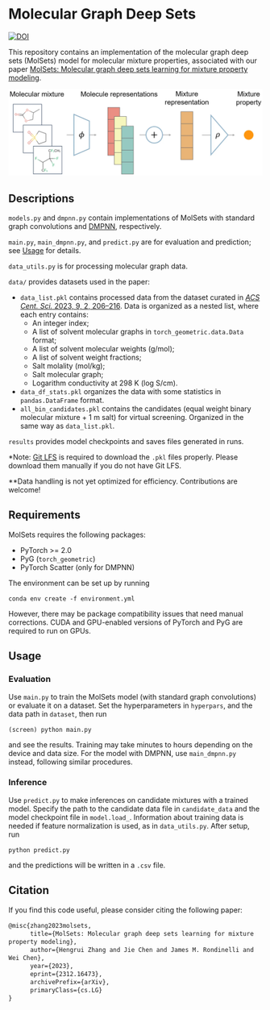 # Molecular Graph Deep Sets

[![DOI](https://zenodo.org/badge/724243554.svg)](https://zenodo.org/doi/10.5281/zenodo.11068425)

This repository contains an implementation of the molecular graph deep sets (MolSets) model for molecular mixture properties, associated with our paper [MolSets: Molecular graph deep sets learning for mixture property modeling](https://arxiv.org/abs/2312.16473).

![Model architecture](MolSets_architecture.webp)

## Descriptions
`models.py` and `dmpnn.py` contain implementations of MolSets with standard graph convolutions and [DMPNN](https://github.com/itakigawa/pyg_chemprop), respectively.

`main.py`, `main_dmpnn.py`, and `predict.py` are for evaluation and prediction; see [Usage](#Usage) for details.

`data_utils.py` is for processing molecular graph data.

`data/` provides datasets used in the paper:
- `data_list.pkl` contains processed data from the dataset curated in [*ACS Cent. Sci.* 2023, 9, 2, 206–216](https://doi.org/10.1021/acscentsci.2c01123). Data is organized as a nested list, where each entry contains:
  - An integer index;
  - A list of solvent molecular graphs in `torch_geometric.data.Data` format;
  - A list of solvent molecular weights (g/mol);
  - A list of solvent weight fractions;
  - Salt molality (mol/kg);
  - Salt molecular graph;
  - Logarithm conductivity at 298 K (log S/cm).
- `data_df_stats.pkl` organizes the data with some statistics in `pandas.DataFrame` format.
- `all_bin_candidates.pkl` contains the candidates (equal weight binary molecular mixture + 1 m salt) for virtual screening. Organized in the same way as `data_list.pkl`.

`results` provides model checkpoints and saves files generated in runs.

*Note: [Git LFS](https://git-lfs.com/) is required to download the `.pkl` files properly. Please download them manually if you do not have Git LFS.

**Data handling is not yet optimized for efficiency. Contributions are welcome!

## Requirements
MolSets requires the following packages:
- PyTorch >= 2.0
- PyG (`torch_geometric`)
- PyTorch Scatter (only for DMPNN)

The environment can be set up by running
```
conda env create -f environment.yml
```
However, there may be package compatibility issues that need manual corrections. CUDA and GPU-enabled versions of PyTorch and PyG are required to run on GPUs.

## Usage
### Evaluation
Use `main.py` to train the MolSets model (with standard graph convolutions) or evaluate it on a dataset. Set the hyperparameters in `hyperpars`, and the data path in `dataset`, then run
```
(screen) python main.py
```
and see the results. Training may take minutes to hours depending on the device and data size. For the model with DMPNN, use `main_dmpnn.py` instead, following similar procedures.

### Inference
Use `predict.py` to make inferences on candidate mixtures with a trained model. Specify the path to the candidate data file in `candidate_data` and the model checkpoint file in `model.load_`. Information about training data is needed if feature normalization is used, as in `data_utils.py`.
After setup, run
```
python predict.py
```
and the predictions will be written in a `.csv` file.

## Citation
If you find this code useful, please consider citing the following paper:
```
@misc{zhang2023molsets,
      title={MolSets: Molecular graph deep sets learning for mixture property modeling}, 
      author={Hengrui Zhang and Jie Chen and James M. Rondinelli and Wei Chen},
      year={2023},
      eprint={2312.16473},
      archivePrefix={arXiv},
      primaryClass={cs.LG}
}
```

